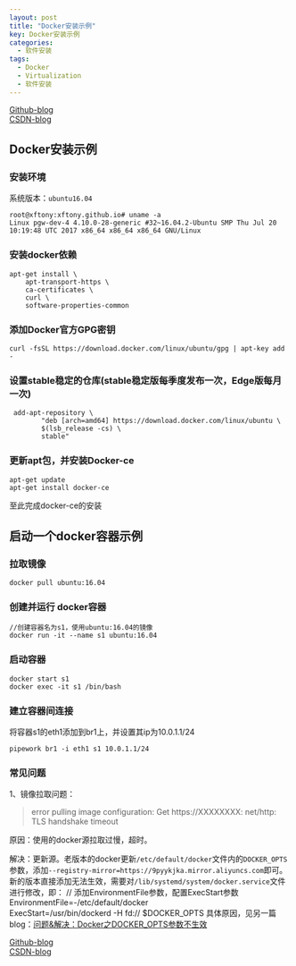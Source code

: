 ```yaml
---
layout: post
title: "Docker安装示例"
key: Docker安装示例
categories:
  - 软件安装
tags:
  - Docker
  - Virtualization
  - 软件安装
---
```


[Github-blog](https://xftony.github.io)  
[CSDN-blog](https://blog.csdn.net/xftony)    

## Docker安装示例    
<!--more-->

### 安装环境   
系统版本：`ubuntu16.04` 

	root@xftony:xftony.github.io# uname -a
	Linux pgw-dev-4 4.10.0-28-generic #32~16.04.2-Ubuntu SMP Thu Jul 20 10:19:48 UTC 2017 x86_64 x86_64 x86_64 GNU/Linux

### 安装docker依赖   

	apt-get install \
	    apt-transport-https \
	    ca-certificates \
	    curl \
	    software-properties-common

### 添加Docker官方GPG密钥   

	curl -fsSL https://download.docker.com/linux/ubuntu/gpg | apt-key add -

### 设置stable稳定的仓库(stable稳定版每季度发布一次，Edge版每月一次)    

	 add-apt-repository \
	        "deb [arch=amd64] https://download.docker.com/linux/ubuntu \
	        $(lsb_release -cs) \
	        stable"     
### 更新apt包，并安装Docker-ce    

    apt-get update
    apt-get install docker-ce
至此完成docker-ce的安装   


## 启动一个docker容器示例    

### 拉取镜像    
    docker pull ubuntu:16.04

### 创建并运行 docker容器    

    //创建容器名为s1，使用ubuntu:16.04的镜像    
	docker run -it --name s1 ubuntu:16.04

### 启动容器

	docker start s1
	docker exec -it s1 /bin/bash

### 建立容器间连接    
将容器s1的eth1添加到br1上，并设置其ip为10.0.1.1/24

	pipework br1 -i eth1 s1 10.0.1.1/24

### 常见问题
1、镜像拉取问题：
>error pulling image configuration: Get https://XXXXXXXX: net/http: TLS handshake timeout 
 
原因：使用的docker源拉取过慢，超时。    

解决：更新源。老版本的docker更新`/etc/default/docker`文件内的`DOCKER_OPTS`参数，添加`--registry-mirror=https://9pyykjka.mirror.aliyuncs.com`即可。新的版本直接添加无法生效，需要对`/lib/systemd/system/docker.service`文件进行修改，即：
    // 添加EnvironmentFile参数，配置ExecStart参数
    EnvironmentFile=-/etc/default/docker    
	ExecStart=/usr/bin/dockerd -H fd:// $DOCKER_OPTS
具体原因，见另一篇blog：[问题&解决：Docker之DOCKER_OPTS参数不生效](https://xftony.github.io/kubernetes/2018/04/28/问题&解决：Docker之DOCKER_OPTS参数不生效.html)

[Github-blog](https://xftony.github.io)  
[CSDN-blog](https://blog.csdn.net/xftony)